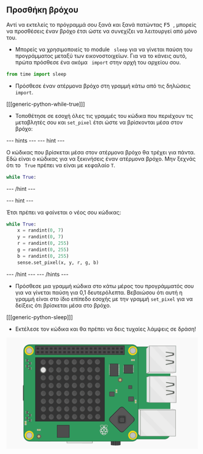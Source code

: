 ## Προσθήκη βρόχου

Αντί να εκτελείς το πρόγραμμά σου ξανά και ξανά πατώντας <kbd> F5 </kbd>, μπορείς να προσθέσεις έναν βρόχο έτσι ώστε να συνεχίζει να λειτουργεί από μόνο του.

+ Μπορείς να χρησιμοποιείς το module ` sleep` για να γίνεται παύση του προγράμματος μεταξύ των εικονοστοιχείων. Για να το κάνεις αυτό, πρώτα πρόσθεσε ένα ακόμα ` import` στην αρχή του αρχείου σου.

```python
from time import sleep
```

+ Πρόσθεσε έναν ατέρμονα βρόχο στη γραμμή κάτω από τις δηλώσεις ` import`.

[[[generic-python-while-true]]]

+ Τοποθέτησε σε εσοχή όλες τις γραμμές του κώδικα που περιέχουν τις μεταβλητές σου και ` set_pixel ` έτσι ώστε να βρίσκονται μέσα στον βρόχο:

--- hints --- --- hint ---

Ο κώδικας που βρίσκεται μέσα στον ατέρμονα βρόχο θα τρέχει για πάντα. Εδώ είναι ο κώδικας για να ξεκινήσεις έναν ατέρμονα βρόχο. Μην ξεχνάς ότι το ` True` πρέπει να είναι με κεφαλαίο ` T `.

```python
while True:
```

--- /hint ---

--- hint ---

Έτσι πρέπει να φαίνεται ο νέος σου κώδικας:

```python
while True:
    x = randint(0, 7)
    y = randint(0, 7)
    r = randint(0, 255)
    g = randint(0, 255)
    b = randint(0, 255)
    sense.set_pixel(x, y, r, g, b)
```

--- /hint --- --- /hints ---

+ Πρόσθεσε μια γραμμή κώδικα στο κάτω μέρος του προγράμματός σου για να γίνεται παύση για 0,1 δευτερόλεπτα. Βεβαιώσου ότι αυτή η γραμμή είναι στο ίδιο επίπεδο εσοχής με την γραμμή ` set_pixel ` για να δείξεις ότι βρίσκεται μέσα στο βρόχο.

[[[generic-python-sleep]]]


+ Εκτέλεσε τον κώδικα και θα πρέπει να δεις τυχαίες λάμψεις σε δράση!

![Τελικό αποτέλεσμα](images/finished-result.gif)
